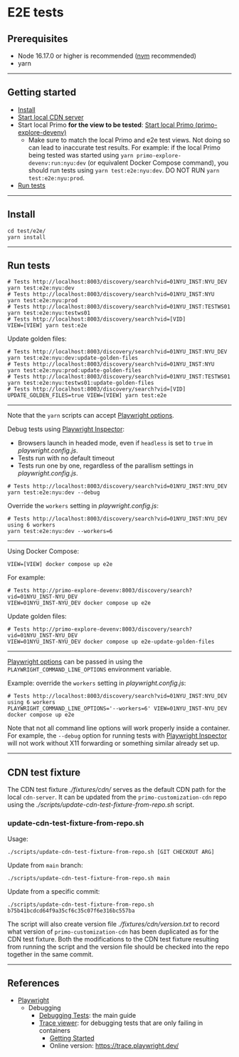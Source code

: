 # E2E tests

## Prerequisites

* Node 16.17.0 or higher is recommended ([nvm](https://github.com/nvm-sh/nvm) recommended)
* yarn

---

## Getting started

* [Install](https://github.com/NYULibraries/primo-customization/test/e2e/README.md#install)
* [Start local CDN server](https://github.com/NYULibraries/primo-customization#start-local-cdn-server)
* Start local Primo **for the view to be tested**: [Start local Primo (primo-explore-devenv)](https://github.com/NYULibraries/primo-customization#start-local-primo-primo-explore-devenv)
  * Make sure to match the local Primo and e2e test views.  Not doing so can lead to
    inaccurate test results.  For example: if the local Primo being tested was
    started using `yarn primo-explore-devenv:run:nyu:dev` (or equivalent Docker Compose
    command), you should run tests using `yarn test:e2e:nyu:dev`.  DO NOT RUN
    `yarn test:e2e:nyu:prod`.
* [Run tests](https://github.com/NYULibraries/primo-customization/test/e2e/README.md#run-tests)

---

## Install

```shell
cd test/e2e/
yarn install
```

---

## Run tests

```shell
# Tests http://localhost:8003/discovery/search?vid=01NYU_INST:NYU_DEV
yarn test:e2e:nyu:dev
# Tests http://localhost:8003/discovery/search?vid=01NYU_INST:NYU
yarn test:e2e:nyu:prod
# Tests http://localhost:8003/discovery/search?vid=01NYU_INST:TESTWS01
yarn test:e2e:nyu:testws01
# Tests http://localhost:8003/discovery/search?vid=[VID]
VIEW=[VIEW] yarn test:e2e
```

Update golden files:

```shell
# Tests http://localhost:8003/discovery/search?vid=01NYU_INST:NYU_DEV
yarn test:e2e:nyu:dev:update-golden-files
# Tests http://localhost:8003/discovery/search?vid=01NYU_INST:NYU
yarn test:e2e:nyu:prod:update-golden-files
# Tests http://localhost:8003/discovery/search?vid=01NYU_INST:TESTWS01
yarn test:e2e:nyu:testws01:update-golden-files
# Tests http://localhost:8003/discovery/search?vid=[VID]
UPDATE_GOLDEN_FILES=true VIEW=[VIEW] yarn test:e2e
```

---

Note that the `yarn` scripts can accept
[Playwright options](https://playwright.dev/docs/test-cli).

Debug tests using [Playwright Inspector](https://playwright.dev/docs/debug#playwright-inspector):

* Browsers launch in headed mode, even if `headless` is set to `true` in _playwright.config.js_.
* Tests run with no default timeout
* Tests run one by one, regardless of the parallism settings in _playwright.config.js_.

```shell
# Tests http://localhost:8003/discovery/search?vid=01NYU_INST:NYU_DEV
yarn test:e2e:nyu:dev --debug
```

Override the `workers` setting in _playwright.config.js_:

```shell
# Tests http://localhost:8003/discovery/search?vid=01NYU_INST:NYU_DEV using 6 workers
yarn test:e2e:nyu:dev --workers=6
```

---

Using Docker Compose:

```shell
VIEW=[VIEW] docker compose up e2e
```

For example:

```shell
# Tests http://primo-explore-devenv:8003/discovery/search?vid=01NYU_INST-NYU_DEV
VIEW=01NYU_INST-NYU_DEV docker compose up e2e
```

Update golden files:

```shell
# Tests http://primo-explore-devenv:8003/discovery/search?vid=01NYU_INST-NYU_DEV
VIEW=01NYU_INST-NYU_DEV docker compose up e2e-update-golden-files
```

---

[Playwright options](https://playwright.dev/docs/test-cli) can be passed in
using the `PLAYWRIGHT_COMMAND_LINE_OPTIONS` environment variable.

Example: override the `workers` setting in _playwright.config.js_:

```shell
# Tests http://localhost:8003/discovery/search?vid=01NYU_INST:NYU_DEV using 6 workers
PLAYWRIGHT_COMMAND_LINE_OPTIONS='--workers=6' VIEW=01NYU_INST-NYU_DEV docker compose up e2e
```

Note that not all command line options will work properly inside a container.
For example, the `--debug` option for running tests with
[Playwright Inspector](https://playwright.dev/docs/debug#playwright-inspector) will not work without X11 forwarding or something
similar already set up.

---

## CDN test fixture

The CDN test fixture _./fixtures/cdn/_ serves as the default CDN path for the
local `cdn-server`.  It can be updated from the `primo-customization-cdn`
repo using the _./scripts/update-cdn-test-fixture-from-repo.sh_ script.

### update-cdn-test-fixture-from-repo.sh

Usage:

```shell
./scripts/update-cdn-test-fixture-from-repo.sh [GIT CHECKOUT ARG]
``` 

Update from `main` branch:

```shell
./scripts/update-cdn-test-fixture-from-repo.sh main
```

Update from a specific commit:

```shell
./scripts/update-cdn-test-fixture-from-repo.sh b75b41bcdcd64f9a35cf6c35c07f6e316bc557ba
```

The script will also create version file _./fixtures/cdn/version.txt_ to record
what version of `primo-customization-cdn` has been duplicated as for the CDN test
fixture.  Both the modifications to the CDN test fixture resulting from running
the script and the version file should be checked into the repo together in the
same commit.

---

## References

* [Playwright](https://playwright.dev/)
  * Debugging
    * [Debugging Tests](https://playwright.dev/docs/debug): the main guide 
    * [Trace viewer](https://playwright.dev/docs/trace-viewer):
      for debugging tests that are only failing in containers
      * [Getting Started](https://playwright.dev/docs/trace-viewer-intro) 
      * Online version: https://trace.playwright.dev/ 

